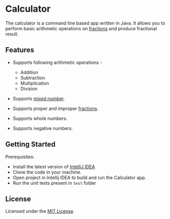 # Calculator
The calculator is a command line based app written in Java. It allows you to perform basic arithmetic operations on [fractions](https://www.cuemath.com/numbers/fractions/)  and produce fractional result.

## Features
* Supports following arithmetic operations -
  * Addition
  * Subtraction
  * Multiplication
  * Division
    
* Supports [mixed number](https://www.splashlearn.com/math-vocabulary/algebra/mixed-number).
* Supports proper and improper [fractions](https://www.cuemath.com/numbers/fractions/). 
* Supports whole numbers.
* Supports negative numbers.

## Getting Started
Prerequisites:
* Install the latest version of [IntelliJ IDEA](https://www.jetbrains.com/idea/download/)
* Clone the code in your machine.
* Open project in Intellij IDEA to build and run the Calculator app.
* Run the unit tests present in `test` folder

## License

Licensed under the [MIT License](./LICENSE).